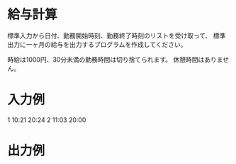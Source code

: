 # 給与計算

標準入力から日付、勤務開始時刻、勤務終了時刻のリストを受け取って、
標準出力に一ヶ月の給与を出力するプログラムを作成してください。

時給は1000円、30分未満の勤務時間は切り捨てられます。
休憩時間はありません。

# 入力例

1 10:21 20:24
2 11:03 20:00

# 出力例



